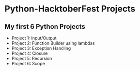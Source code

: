 # Python-HacktoberFest Projects

## My first 6 Python Projects
- Project 1: Input/Output
- Project 2: Function Builder using lambdas
- Project 3: Exception Handling
- Project 4: Closure
- Project 5: Recursion
- Project 6: Scope
